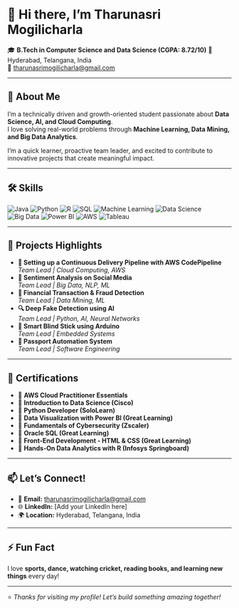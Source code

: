 # 👋 Hi there, I’m Tharunasri Mogilicharla

🎓 **B.Tech in Computer Science and Data Science (CGPA: 8.72/10)** 
📍 Hyderabad, Telangana, India  
📧 tharunasrimogilicharla@gmail.com

---

## 🚀 About Me

I’m a technically driven and growth-oriented student passionate about **Data Science, AI, and Cloud Computing**.  
I love solving real-world problems through **Machine Learning, Data Mining, and Big Data Analytics**.  

I’m a quick learner, proactive team leader, and excited to contribute to innovative projects that create meaningful impact.

---

## 🛠️ Skills

![Java](https://img.shields.io/badge/-Java-blue?style=flat-square&logo=java)
![Python](https://img.shields.io/badge/-Python-yellow?style=flat-square&logo=python)
![R](https://img.shields.io/badge/-R-276DC3?style=flat-square&logo=r)
![SQL](https://img.shields.io/badge/-SQL-4479A1?style=flat-square&logo=mysql)
![Machine Learning](https://img.shields.io/badge/-Machine%20Learning-brightgreen?style=flat-square)
![Data Science](https://img.shields.io/badge/-Data%20Science-FF6F00?style=flat-square)
![Big Data](https://img.shields.io/badge/-Big%20Data-orange?style=flat-square)
![Power BI](https://img.shields.io/badge/-Power%20BI-F2C811?style=flat-square&logo=powerbi)
![AWS](https://img.shields.io/badge/-AWS-232F3E?style=flat-square&logo=amazon-aws)
![Tableau](https://img.shields.io/badge/-Tableau-E97627?style=flat-square&logo=tableau)

---

## 📌 Projects Highlights

- **🚀 Setting up a Continuous Delivery Pipeline with AWS CodePipeline**  
  *Team Lead | Cloud Computing, AWS*
- **💬 Sentiment Analysis on Social Media**  
  *Team Lead | Big Data, NLP, ML*
- **💸 Financial Transaction & Fraud Detection**  
  *Team Lead | Data Mining, ML*
- **🔍 Deep Fake Detection using AI**  
  *Team Lead | Python, AI, Neural Networks*
- **🦯 Smart Blind Stick using Arduino**  
  *Team Lead | Embedded Systems*
- **🛂 Passport Automation System**  
  *Team Lead | Software Engineering*

---

## 🧩 Certifications

- 📜 **AWS Cloud Practitioner Essentials**
- 📜 **Introduction to Data Science (Cisco)**
- 📜 **Python Developer (SoloLearn)**
- 📜 **Data Visualization with Power BI (Great Learning)**
- 📜 **Fundamentals of Cybersecurity (Zscaler)**
- 📜 **Oracle SQL (Great Learning)**
- 📜 **Front-End Development - HTML & CSS (Great Learning)**
- 📜 **Hands-On Data Analytics with R (Infosys Springboard)**

---

## 📫 Let’s Connect!

- 📧 **Email:** tharunasrimogilicharla@gmail.com  
- 🌐 **LinkedIn:** [Add your LinkedIn here]  
- 🌍 **Location:** Hyderabad, Telangana, India

---

## ⚡ Fun Fact

I love **sports, dance, watching cricket, reading books, and learning new things** every day!

---

⭐️ *Thanks for visiting my profile! Let’s build something amazing together!*
